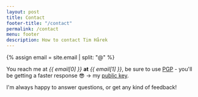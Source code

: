 ```yaml
---
layout: post
title: Contact
footer-title: "/contact"
permalink: /contact
menu: footer
description: How to contact Tim Hårek
---
```


{% assign email = site.email | split: "@" %}

You reach me at _{{ email[0] }}_ **at** _{{ email[1] }}_, be sure to use <a href="https://en.wikipedia.org/wiki/Pretty_Good_Privacy" target="_blank">PGP</a> - you'll be getting a faster response 😎 -> my [public key](/key).

I'm always happy to answer questions, or get any kind of feedback!
